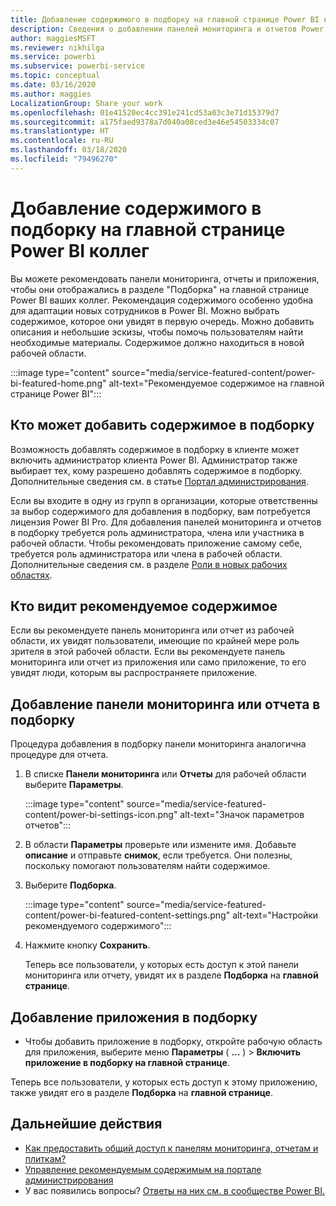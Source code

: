 ```yaml
---
title: Добавление содержимого в подборку на главной странице Power BI коллег
description: Сведения о добавлении панелей мониторинга и отчетов Power BI в подборку на главной странице Power BI для коллег в организации.
author: maggiesMSFT
ms.reviewer: nikhilga
ms.service: powerbi
ms.subservice: powerbi-service
ms.topic: conceptual
ms.date: 03/16/2020
ms.author: maggies
LocalizationGroup: Share your work
ms.openlocfilehash: 01e41520ec4cc391e241cd53a03c3e71d15379d7
ms.sourcegitcommit: a175faed9378a7d040a08ced3e46e54503334c07
ms.translationtype: HT
ms.contentlocale: ru-RU
ms.lasthandoff: 03/18/2020
ms.locfileid: "79496270"
---
```

# <a name="feature-content-on-colleagues-power-bi-home-page"></a>Добавление содержимого в подборку на главной странице Power BI коллег

Вы можете рекомендовать панели мониторинга, отчеты и приложения, чтобы они отображались в разделе "Подборка" на главной странице Power BI ваших коллег. Рекомендация содержимого особенно удобна для адаптации новых сотрудников в Power BI. Можно выбрать содержимое, которое они увидят в первую очередь. Можно добавить описания и небольшие эскизы, чтобы помочь пользователям найти необходимые материалы. Содержимое должно находиться в новой рабочей области.

:::image type="content" source="media/service-featured-content/power-bi-featured-home.png" alt-text="Рекомендуемое содержимое на главной странице Power BI":::

## <a name="who-can-feature-content"></a>Кто может добавить содержимое в подборку

Возможность добавлять содержимое в подборку в клиенте может включить администратор клиента Power BI. Администратор также выбирает тех, кому разрешено добавлять содержимое в подборку. Дополнительные сведения см. в статье [Портал администрирования](../service-admin-portal.md#featured-content).

Если вы входите в одну из групп в организации, которые ответственны за выбор содержимого для добавления в подборку, вам потребуется лицензия Power BI Pro. Для добавления панелей мониторинга и отчетов в подборку требуется роль администратора, члена или участника в рабочей области. Чтобы рекомендовать приложение самому себе, требуется роль администратора или члена в рабочей области. Дополнительные сведения см. в разделе [Роли в новых рабочих областях](../service-new-workspaces.md#roles-in-the-new-workspaces).

## <a name="who-sees-featured-content"></a>Кто видит рекомендуемое содержимое

Если вы рекомендуете панель мониторинга или отчет из рабочей области, их увидят пользователи, имеющие по крайней мере роль зрителя в этой рабочей области. Если вы рекомендуете панель мониторинга или отчет из приложения или само приложение, то его увидят люди, которым вы распространяете приложение.

## <a name="feature-a-dashboard-or-report"></a>Добавление панели мониторинга или отчета в подборку

Процедура добавления в подборку панели мониторинга аналогична процедуре для отчета.

1. В списке **Панели мониторинга** или **Отчеты** для рабочей области выберите **Параметры**.

    :::image type="content" source="media/service-featured-content/power-bi-settings-icon.png" alt-text="Значок параметров отчетов":::

2. В области **Параметры** проверьте или измените имя. Добавьте **описание** и отправьте **снимок**, если требуется. Они полезны, поскольку помогают пользователям найти содержимое.

3. Выберите **Подборка**.

    :::image type="content" source="media/service-featured-content/power-bi-featured-content-settings.png" alt-text="Настройки рекомендуемого содержимого":::

4. Нажмите кнопку **Сохранить**.

    Теперь все пользователи, у которых есть доступ к этой панели мониторинга или отчету, увидят их в разделе **Подборка** на **главной странице**.

## <a name="feature-an-app"></a>Добавление приложения в подборку

- Чтобы добавить приложение в подборку, откройте рабочую область для приложения, выберите меню **Параметры** ( **...** ) > **Включить приложение в подборку на главной странице**.

Теперь все пользователи, у которых есть доступ к этому приложению, также увидят его в разделе **Подборка** на **главной странице**.

## <a name="next-steps"></a>Дальнейшие действия

* [Как предоставить общий доступ к панелям мониторинга, отчетам и плиткам?](../service-how-to-collaborate-distribute-dashboards-reports.md)
* [Управление рекомендуемым содержимым на портале администрирования](../service-admin-portal.md#manage-featured-content)
* У вас появились вопросы? [Ответы на них см. в сообществе Power BI.](https://community.powerbi.com/)

